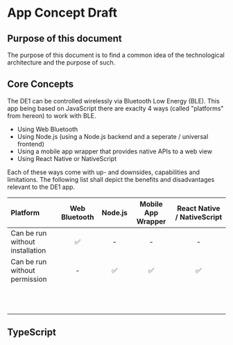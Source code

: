 # App Concept Draft

## Purpose of this document

The purpose of this document is to find a common idea of the technological architecture and the purpose of such.

## Core Concepts

The DE1 can be controlled wirelessly via Bluetooth Low Energy (BLE). This app being based on JavaScript there are
exaclty 4 ways (called "platforms" from hereon) to work with BLE.

- Using Web Bluetooth
- Using Node.js (using a Node.js backend and a seperate / universal frontend)
- Using a mobile app wrapper that provides native APIs to a web view
- Using React Native or NativeScript

Each of these ways come with up- and downsides, capabilities and limitations. The following list shall depict the
benefits and disadvantages relevant to the DE1 app.

| Platform                        | Web Bluetooth | Node.js | Mobile App Wrapper | React Native / NativeScript |
| :------------------------------ | :-----------: | :-----: | :----------------: | :-------------------------: |
| Can be run without installation |      ✅       |    -    |         -          |              -              |
| Can be run without permission   |       -       |   ✅    |         ✅         |             ✅              |
|                                 |               |         |                    |                             |
|                                 |               |         |                    |                             |
|                                 |               |         |                    |                             |
|                                 |               |         |                    |                             |
|                                 |               |         |                    |                             |
|                                 |               |         |                    |                             |
|                                 |               |         |                    |                             |
|                                 |               |         |                    |                             |
|                                 |               |         |                    |                             |
|                                 |               |         |                    |                             |
|                                 |               |         |                    |                             |

## TypeScript
